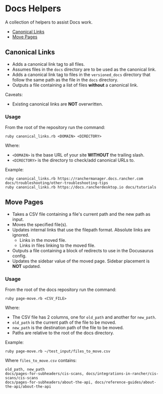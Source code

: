 # Docs Helpers

A collection of helpers to assist Docs work.

- [Canonical Links](#canonical-links)
- [Move Pages](#move-pages)

## Canonical Links

- Adds a canonical link tag to all files. 
- Assumes files in the `docs` directory are to be used as the canonical link.
- Adds a canonical link tag to files in the `versioned_docs` directory that follow the same path as the file in the `docs` directory.
- Outputs a file containing a list of files **without** a canonical link.

Caveats:
- Existing canonical links are **NOT** overwritten.

### Usage

From the root of the repository run the command:

```
ruby canonical_links.rb <DOMAIN> <DIRECTORY>
```

Where:
- `<DOMAIN>` is the base URL of your site **WITHOUT** the trailing slash.
- `<DIRECTORY>` is the directory to check/add canonical URLs to.

Example:

```
ruby canonical_links.rb https://ranchermanager.docs.rancher.com docs/troubleshooting/other-troubleshooting-tips
ruby canonical_links.rb https://docs.rancherdesktop.io docs/tutorials
```

## Move Pages

- Takes a CSV file containing a file's current path and the new path as input.
- Moves the specified file(s).
- Updates internal links that use the filepath format. Absolute links are ignored.
  - Links in the moved file.
  - Links in files linking to the moved file. 
- Outputs a file containing a block of redirects to use in the Docusaurus config.
- Updates the sidebar value of the moved page. Sidebar placement is **NOT** updated.

### Usage

From the root of the docs repository run the command:

```
ruby page-move.rb <CSV_FILE>
```

Where:

- The CSV file has 2 columns, one for `old_path` and another for `new_path`.
- `old_path` is the current path of the file to be moved.
- `new_path` is the destination path of the file to be moved.
- Paths are relative to the root of the docs directory.

Example:

```
ruby page-move.rb ~/test_input/files_to_move.csv
```

Where `files_to_move.csv` contains:

```
old_path, new_path
docs/pages-for-subheaders/cis-scans, docs/integrations-in-rancher/cis-scans/cis-scans
docs/pages-for-subheaders/about-the-api, docs/reference-guides/about-the-api/about-the-api
```
